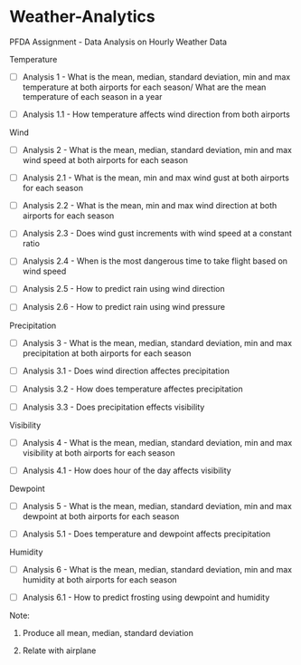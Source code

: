 # Weather-Analytics
PFDA Assignment - Data Analysis on Hourly Weather Data

Temperature

* [ ] Analysis 1 - What is the mean, median, standard deviation, min and max temperature at both airports for each season/ What are the mean temperature of each season in a year

* [ ] Analysis 1.1 - How temperature affects wind direction from both airports

Wind

* [ ] Analysis 2 - What is the mean, median, standard deviation, min and max wind speed at both airports for each season

* [ ] Analysis 2.1 - What is the mean, min and max wind gust at both airports for each season

* [ ] Analysis 2.2 - What is the mean, min and max wind direction at both airports for each season

* [ ] Analysis 2.3 - Does wind gust increments with wind speed at a constant ratio

* [ ] Analysis 2.4 - When is the most dangerous time to take flight based on wind speed

* [ ] Analysis 2.5 - How to predict rain using wind direction

* [ ] Analysis 2.6 - How to predict rain using wind pressure

Precipitation

* [ ] Analysis 3 - What is the mean, median, standard deviation, min and max precipitation at both airports for each season

* [ ] Analysis 3.1 - Does wind direction affectes precipitation

* [ ] Analysis 3.2 - How does temperature affectes precipitation

* [ ] Analysis 3.3 - Does precipitation effects visibility 

Visibility
* [ ] Analysis 4 - What is the mean, median, standard deviation, min and max visibility at both airports for each season

* [ ] Analysis 4.1 - How does hour of the day affects visibility

Dewpoint
* [ ] Analysis 5 - What is the mean, median, standard deviation, min and max dewpoint at both airports for each season

* [ ] Analysis 5.1 - Does temperature and dewpoint affects precipitation

Humidity
* [ ] Analysis 6 - What is the mean, median, standard deviation, min and max humidity at both airports for each season

* [ ] Analysis 6.1 - How to predict frosting using dewpoint and humidity

Note: 
1. Produce all mean, median, standard deviation
      
2. Relate with airplane


